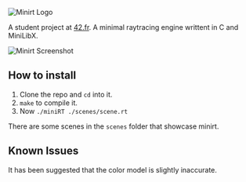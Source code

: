 ![Minirt Logo](https://imgur.com/6b3l2Ix.png)

A student project at [42.fr](https://42.fr).
A minimal raytracing engine writtent in C and MiniLibX.

![Minirt Screenshot](https://imgur.com/HACh0XE.png)

## How to install
1. Clone the repo and `cd` into it.
2. `make` to compile it.
3. Now `./miniRT ./scenes/scene.rt`

There are some scenes in the `scenes` folder that showcase minirt.

## Known Issues
It has been suggested that the color model is slightly inaccurate.
